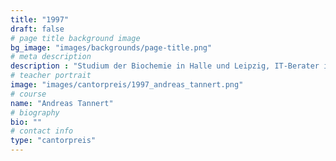 ```yaml
---
title: "1997"
draft: false
# page title background image
bg_image: "images/backgrounds/page-title.png"
# meta description
description : "Studium der Biochemie in Halle und Leipzig, IT-Berater in Leipzig"
# teacher portrait
image: "images/cantorpreis/1997_andreas_tannert.png"
# course
name: "Andreas Tannert"
# biography
bio: ""
# contact info
type: "cantorpreis"
---
```

